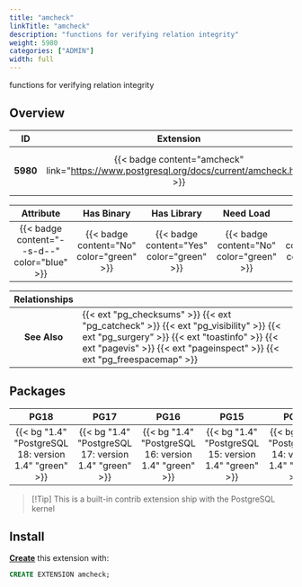 ```yaml
---
title: "amcheck"
linkTitle: "amcheck"
description: "functions for verifying relation integrity"
weight: 5980
categories: ["ADMIN"]
width: full
---
```


functions for verifying relation integrity


## Overview

|    ID    | Extension |  Package   | Version |        Category        |           License            |       Language       |
|:--------:|:---------:|:----------:|:-------:|:----------------------:|:----------------------------:|:--------------------:|
| **5980** | {{< badge content="amcheck" link="https://www.postgresql.org/docs/current/amcheck.html" >}} | {{< ext "amcheck" >}} | `1.4` | {{< category "ADMIN" >}} | {{< license "PostgreSQL" >}} | {{< language "C" >}} |


|  Attribute | Has Binary | Has Library | Need Load | Has DDL | Relocatable | Trusted |
|:----------:|:----------:|:-----------:|:---------:|:-------:|:-----------:|:-------:|
| {{< badge content="--s-d--" color="blue" >}} | {{< badge content="No" color="green" >}} | {{< badge content="Yes" color="green" >}} | {{< badge content="No" color="green" >}} | {{< badge content="Yes" color="green" >}} | {{< badge content="no" color="red" >}} | {{< badge content="no" color="red" >}} |


| **Relationships** |   |
|:-----------------:|:----|
|   **See Also**    | {{< ext "pg_checksums" >}} {{< ext "pg_catcheck" >}} {{< ext "pg_visibility" >}} {{< ext "pg_surgery" >}} {{< ext "toastinfo" >}} {{< ext "pagevis" >}} {{< ext "pageinspect" >}} {{< ext "pg_freespacemap" >}} |


## Packages

| **PG18** | **PG17** | **PG16** | **PG15** | **PG14** | **PG13** |
|:--------:|:--------:|:--------:|:--------:|:--------:|:--------:|
| {{< bg "1.4" "PostgreSQL 18: version 1.4" "green" >}} | {{< bg "1.4" "PostgreSQL 17: version 1.4" "green" >}} | {{< bg "1.4" "PostgreSQL 16: version 1.4" "green" >}} | {{< bg "1.4" "PostgreSQL 15: version 1.4" "green" >}} | {{< bg "1.4" "PostgreSQL 14: version 1.4" "green" >}} | {{< bg "1.4" "PostgreSQL 13: version 1.4" "green" >}} |

> [!Tip] This is a built-in contrib extension ship with the PostgreSQL kernel


## Install

[**Create**](https://ext.pgsty.com/usage/create) this extension with:

```sql
CREATE EXTENSION amcheck;
```
